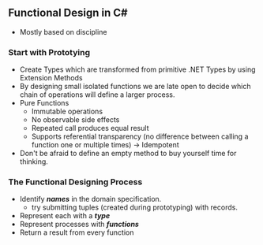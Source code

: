 ## Functional Design in C#
* Mostly based on discipline

### Start with Prototying
* Create Types which are transformed from primitive .NET Types by using Extension Methods
* By designing small isolated functions we are late open to decide which chain of operations will define a larger process.
* Pure Functions
  * Immutable operations
  * No observable side effects
  * Repeated call produces equal result
  * Supports referential transparency (no difference between calling a function one or multiple times) -> Idempotent
* Don't be afraid to define an empty method to buy yourself time for thinking.

### The Functional Designing Process
* Identify *<b>names</b>* in the domain specification.
  * try submitting tuples (created during prototyping) with records.
* Represent each with a *<b>type</b>*
* Represent processes with *<b>functions</b>*
* Return a result from every function